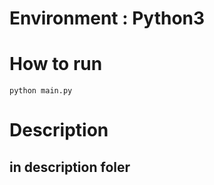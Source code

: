 # Environment : Python3
# How to run
<code>python main.py</code>
# Description
## in description foler
